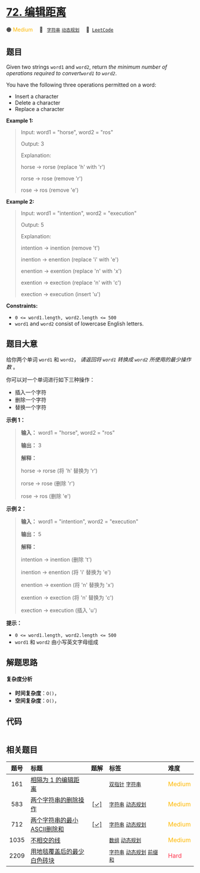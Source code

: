 # [72. 编辑距离](https://leetcode.com/problems/edit-distance)

🟠 <font color=#ffb800>Medium</font>&emsp; 🔖&ensp; [`字符串`](/leetcode-js/outline/tag/string.md) [`动态规划`](/leetcode-js/outline/tag/dynamic-programming.md)&emsp; 🔗&ensp;[`LeetCode`](https://leetcode.com/problems/edit-distance)

## 题目

Given two strings `word1` and `word2`, return _the minimum number of
operations required to convert`word1` to `word2`_.

You have the following three operations permitted on a word:

  * Insert a character
  * Delete a character
  * Replace a character



**Example 1:**

> Input: word1 = "horse", word2 = "ros"
> 
> Output: 3
> 
> Explanation: 
> 
> horse -> rorse (replace 'h' with 'r')
> 
> rorse -> rose (remove 'r')
> 
> rose -> ros (remove 'e')

**Example 2:**

> Input: word1 = "intention", word2 = "execution"
> 
> Output: 5
> 
> Explanation: 
> 
> intention -> inention (remove 't')
> 
> inention -> enention (replace 'i' with 'e')
> 
> enention -> exention (replace 'n' with 'x')
> 
> exention -> exection (replace 'n' with 'c')
> 
> exection -> execution (insert 'u')

**Constraints:**

  * `0 <= word1.length, word2.length <= 500`
  * `word1` and `word2` consist of lowercase English letters.


## 题目大意

给你两个单词 `word1` 和 `word2`， _请返回将  `word1` 转换成 `word2` 所使用的最少操作数_  。

你可以对一个单词进行如下三种操作：

  * 插入一个字符
  * 删除一个字符
  * 替换一个字符



**示例  1：**

> 
> 
> 
> 
> 
> **输入：** word1 = "horse", word2 = "ros"
> 
> **输出：** 3
> 
> **解释：**
> 
> horse -> rorse (将 'h' 替换为 'r')
> 
> rorse -> rose (删除 'r')
> 
> rose -> ros (删除 'e')
> 
> 

**示例  2：**

> 
> 
> 
> 
> 
> **输入：** word1 = "intention", word2 = "execution"
> 
> **输出：** 5
> 
> **解释：**
> 
> intention -> inention (删除 't')
> 
> inention -> enention (将 'i' 替换为 'e')
> 
> enention -> exention (将 'n' 替换为 'x')
> 
> exention -> exection (将 'n' 替换为 'c')
> 
> exection -> execution (插入 'u')
> 
> 



**提示：**

  * `0 <= word1.length, word2.length <= 500`
  * `word1` 和 `word2` 由小写英文字母组成


## 解题思路

#### 复杂度分析

- **时间复杂度**：`O()`，
- **空间复杂度**：`O()`，

## 代码

```javascript

```

## 相关题目

<!-- prettier-ignore -->
| 题号 | 标题 | 题解 | 标签 | 难度 |
| :------: | :------ | :------: | :------ | :------ |
| 161 | [相隔为 1 的编辑距离](https://leetcode.com/problems/one-edit-distance) |  |  [`双指针`](/leetcode-js/outline/tag/two-pointers.md) [`字符串`](/leetcode-js/outline/tag/string.md) | <font color=#ffb800>Medium</font> |
| 583 | [两个字符串的删除操作](https://leetcode.com/problems/delete-operation-for-two-strings) | [[✓]](/leetcode-js/problem/0583.md) |  [`字符串`](/leetcode-js/outline/tag/string.md) [`动态规划`](/leetcode-js/outline/tag/dynamic-programming.md) | <font color=#ffb800>Medium</font> |
| 712 | [两个字符串的最小ASCII删除和](https://leetcode.com/problems/minimum-ascii-delete-sum-for-two-strings) | [[✓]](/leetcode-js/problem/0712.md) |  [`字符串`](/leetcode-js/outline/tag/string.md) [`动态规划`](/leetcode-js/outline/tag/dynamic-programming.md) | <font color=#ffb800>Medium</font> |
| 1035 | [不相交的线](https://leetcode.com/problems/uncrossed-lines) |  |  [`数组`](/leetcode-js/outline/tag/array.md) [`动态规划`](/leetcode-js/outline/tag/dynamic-programming.md) | <font color=#ffb800>Medium</font> |
| 2209 | [用地毯覆盖后的最少白色砖块](https://leetcode.com/problems/minimum-white-tiles-after-covering-with-carpets) |  |  [`字符串`](/leetcode-js/outline/tag/string.md) [`动态规划`](/leetcode-js/outline/tag/dynamic-programming.md) [`前缀和`](/leetcode-js/outline/tag/prefix-sum.md) | <font color=#ff334b>Hard</font> |

<style>
.blue {
    background-color: #096dd9;
    padding: 0.25rem 0.5rem;
    margin: 0;
    font-size: 0.85em;
    border-radius: 3px;
    color: white;
    font-weight: 500;
}
table th:first-of-type { width: 10%; }
table th:nth-of-type(2) { width: 35%; }
table th:nth-of-type(3) { width: 10%; }
table th:nth-of-type(4) { width: 35%; }
table th:nth-of-type(5) { width: 10%; }
</style>
